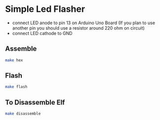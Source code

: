 # Simple Led Flasher
  - connect LED anode to pin 13 on Arduino Uno Board (If you plan to use another pin you should use a resistor around 220 ohm on circuit)
  - connect LED cathode to GND

## Assemble
```bash
make hex
```
## Flash
```bash
make flash
```
## To Disassemble Elf
```bash
make disassemble
```
